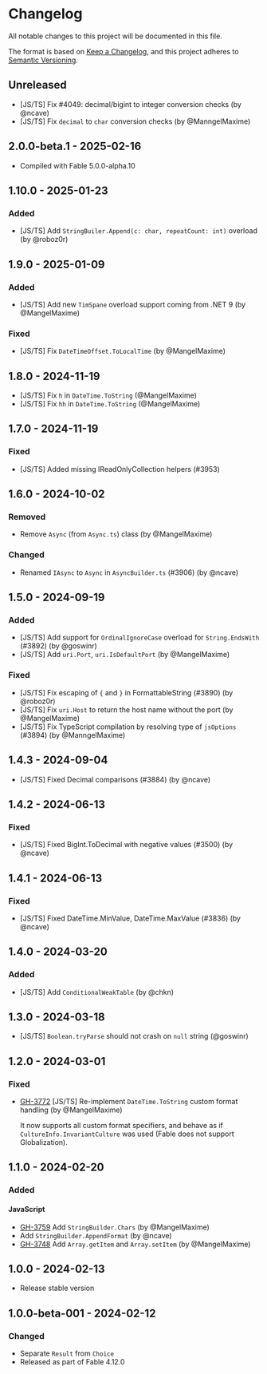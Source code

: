 # Changelog

All notable changes to this project will be documented in this file.

The format is based on [Keep a Changelog](https://keepachangelog.com/en/1.0.0/),
and this project adheres to [Semantic Versioning](https://semver.org/spec/v2.0.0.html).

## Unreleased

* [JS/TS] Fix #4049: decimal/bigint to integer conversion checks (by @ncave)
* [JS/TS] Fix `decimal` to `char` conversion checks (by @ManngelMaxime)

## 2.0.0-beta.1 - 2025-02-16

* Compiled with Fable 5.0.0-alpha.10

## 1.10.0 - 2025-01-23

### Added

* [JS/TS] Add `StringBuiler.Append(c: char, repeatCount: int)` overload (by @roboz0r)

## 1.9.0 - 2025-01-09

### Added

* [JS/TS] Add new `TimSpane` overload support coming from .NET 9 (by @MangelMaxime)

### Fixed

* [JS/TS] Fix `DateTimeOffset.ToLocalTime` (by @MangelMaxime)

## 1.8.0 - 2024-11-19

* [JS/TS] Fix `h` in `DateTime.ToString` (@MangelMaxime)
* [JS/TS] Fix `hh` in `DateTime.ToString` (@MangelMaxime)

## 1.7.0 - 2024-11-19

### Fixed

* [JS/TS] Added missing IReadOnlyCollection helpers (#3953)

## 1.6.0 - 2024-10-02

### Removed

* Remove `Async` (from `Async.ts`) class (by @MangelMaxime)

### Changed

* Renamed `IAsync` to `Async` in `AsyncBuilder.ts` (#3906) (by @ncave)

## 1.5.0 - 2024-09-19

### Added

* [JS/TS] Add support for `OrdinalIgnoreCase` overload for `String.EndsWith` (#3892) (by @goswinr)
* [JS/TS] Add `uri.Port`, `uri.IsDefaultPort` (by @MangelMaxime)

### Fixed

* [JS/TS] Fix escaping of `{` and `}` in FormattableString (#3890) (by @roboz0r)
* [JS/TS] Fix `uri.Host` to return the host name without the port (by @MangelMaxime)
* [JS/TS] Fix TypeScript compilation by resolving type of `jsOptions` (#3894) (by @ManngelMaxime)

## 1.4.3 - 2024-09-04

* [JS/TS] Fixed Decimal comparisons (#3884) (by @ncave)

## 1.4.2 - 2024-06-13

### Fixed

* [JS/TS] Fixed BigInt.ToDecimal with negative values (#3500) (by @ncave)

## 1.4.1 - 2024-06-13

### Fixed

* [JS/TS] Fixed DateTime.MinValue, DateTime.MaxValue (#3836) (by @ncave)

## 1.4.0 - 2024-03-20

### Added

* [JS/TS] Add `ConditionalWeakTable` (by @chkn)

## 1.3.0 - 2024-03-18

* [JS/TS] `Boolean.tryParse` should not crash on `null` string (@goswinr)

## 1.2.0 - 2024-03-01

### Fixed

* [GH-3772](https://github.com/fable-compiler/Fable/pull/3772) [JS/TS] Re-implement `DateTime.ToString` custom format handling (by @MangelMaxime)

    It now supports all custom format specifiers, and behave as if `CultureInfo.InvariantCulture` was used (Fable does not support Globalization).

## 1.1.0 - 2024-02-20

### Added

#### JavaScript

* [GH-3759](https://github.com/fable-compiler/Fable/issues/3759) Add `StringBuilder.Chars` (by @MangelMaxime)
* Add `StringBuilder.AppendFormat` (by @ncave)
* [GH-3748](https://github.com/fable-compiler/Fable/pull/3748) Add `Array.getItem` and `Array.setItem` (by @MangelMaxime)

## 1.0.0 - 2024-02-13

* Release stable version

## 1.0.0-beta-001 - 2024-02-12

### Changed

* Separate `Result` from `Choice`
* Released as part of Fable 4.12.0
